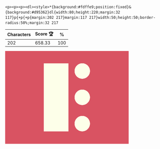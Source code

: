 `<p><p><p><dl><style>*{background:#fdffe9;position:fixed}&{background:#d95362}dl{width:80;height:220;margin:32 117}p{+p{+p{margin:202 217}margin:117 217}width:50;height:50;border-radius:50%;margin:32 217`

| Characters | Score 🏆 | %   |
| ---------- | -------- | --- |
| 202        | 658.33   | 100 |

![](/2025/Feb2025/19/20250219.png)
